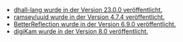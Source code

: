 * [dhall-lang wurde in der Version 23.0.0 veröffentlicht.](https://github.com/dhall-lang/dhall-lang/releases/tag/v23.0.0)
* [ramsey/uuid wurde in der Version 4.7.4 veröffentlicht.](https://github.com/ramsey/uuid/releases/tag/4.7.4)
* [BetterReflection wurde in der Version 6.9.0 veröffentlicht.](https://github.com/Roave/BetterReflection/releases/tag/6.9.0)
* [digiKam wurde in der Version 8.0 veröffentlicht.](https://www.phoronix.com/news/digiKam-8.0-Released)

